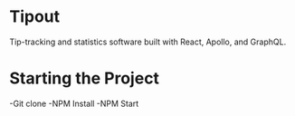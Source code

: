 # Tipout
Tip-tracking and statistics software built with React, Apollo, and GraphQL.

# Starting the Project
-Git clone
-NPM Install
-NPM Start
